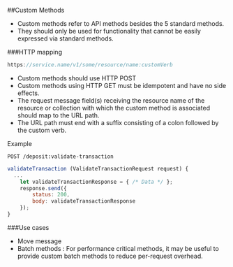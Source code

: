 ##Custom Methods
- Custom methods refer to API methods besides the 5 standard methods.
- They should only be used for functionality that cannot be easily expressed via standard methods.

###HTTP mapping

```javascript
https://service.name/v1/some/resource/name:customVerb
```

- Custom methods should use HTTP POST
- Custom methods using HTTP GET must be idempotent and have no side effects.
- The request message field(s) receiving the resource name of the resource or collection with which the custom method is associated should map to the URL path.
- The URL path must end with a suffix consisting of a colon followed by the custom verb.

Example

```
POST /deposit:validate-transaction 
```

```javascript
validateTransaction (ValidateTransactionRequest request) {
  ...
    let validateTransactionResponse = { /* Data */ };
    response.send({
        status: 200,
        body: validateTransactionResponse
    });
}
```

###Use cases
- Move message
- Batch methods : For performance critical methods, it may be useful to provide custom batch methods to reduce per-request overhead.